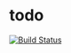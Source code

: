 # todo

[![Build Status](https://travis-ci.org/jdmr/todo.svg?branch=master)](https://travis-ci.org/jdmr/todo)
